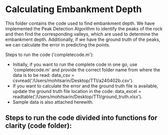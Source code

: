 # Calculating Embankment Depth

This folder contains the code used to find embankment depth. We have implemented the Peak Detection Algorithm to identify the peaks of the rock and then find the corresponding valleys, which are used to determine the embankment depth. Additionally, if we have the ground truth of the peaks, we can calculate the error in predicting the points.

Steps to run the code ('completecode.m'):

- Initially, if you want to run the complete code in one go, use 'completecode.m' and provide the correct folder name from where the data is to be read: data_csv = csvread('/Users/mohitsarin/Desktop/TTI/a240402b.csv').
- If you want to calculate the error and the ground truth file is available, update the ground truth file location in the code: data_excel = readtable('/Users/mohitsarin/Desktop/TTI/ground_truth.xlsx').
- Sample data is also attached herewith.

Steps to run the code divided into functions for clarity (code folder):
-
